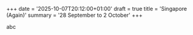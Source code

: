+++
date = '2025-10-07T20:12:00+01:00'
draft = true
title = 'Singapore (Again)'
summary = '28 September to 2 October'
+++

abc
